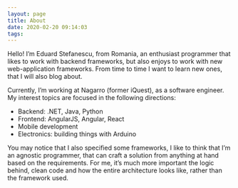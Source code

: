 ```yaml
---
layout: page
title: About
date: 2020-02-20 09:14:03
tags:
---
```


Hello! I’m Eduard Stefanescu, from Romania, an enthusiast programmer that likes to work with backend frameworks, but also enjoys to work with new web-application frameworks. From time to time I want to learn new ones, that I will also blog about.

Currently, I’m working at Nagarro (former iQuest), as a software engineer. My interest topics are focused in the following directions:

- Backend: .NET, Java, Python
- Frontend: AngularJS, Angular, React
- Mobile development
- Electronics: building things with Arduino

You may notice that I also specified some frameworks, I like to think that I’m an agnostic programmer, that can craft a solution from anything at hand based on the requirements. For me, it’s much more important the logic behind, clean code and how the entire architecture looks like, rather than the framework used.
